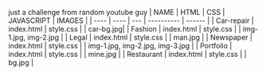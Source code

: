 just a challenge from random youtube guy
| NAME | HTML | CSS | JAVASCRIPT | IMAGES |
| ---- | ---- | --- | ---------- | ------ |
| Car-repair | index.html | style.css | | car-bg.jpg|
| Fashion | index.html | style.css | | img-1.jpg, img-2.jpg |
| Legal | index.html | style.css | | man.jpg |
| Newspaper | index.html | style.css | | img-1.jpg, img-2.jpg, img-3.jpg |
| Portfolio | index.html | style.css | | mine.jpg |
| Restaurant | index.html | style.css | | bg.jpg |

